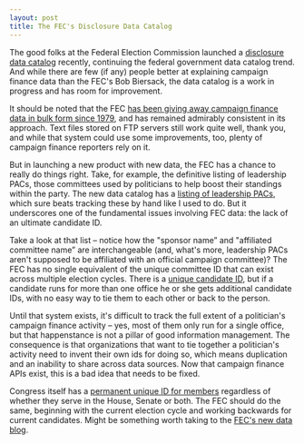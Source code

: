 ```yaml
---
layout: post
title: The FEC's Disclosure Data Catalog
---
```


The good folks at the Federal Election Commission launched a [disclosure data catalog](http://www.fec.gov/data/DataCatalog.do?format=html) recently, continuing the federal government data catalog trend. And while there are few (if any) people better at explaining campaign finance data than the FEC's Bob Biersack, the data catalog is a work in progress and has room for improvement.

It should be noted that the FEC [has been giving away campaign finance data in bulk form since 1979](http://fec.gov/finance/disclosure/ftp_download.shtml), and has remained admirably consistent in its approach. Text files stored on FTP servers still work quite well, thank you, and while that system could use some improvements, too, plenty of campaign finance reporters rely on it.

But in launching a new product with new data, the FEC has a chance to really do things right. Take, for example, the definitive listing of leadership PACs, those committees used by politicians to help boost their standings within the party. The new data catalog has a [listing of leadership PACs](http://www.fec.gov/data/Leadership.do?format=html), which sure beats tracking these by hand like I used to do. But it underscores one of the fundamental issues involving FEC data: the lack of an ultimate candidate ID.

Take a look at that list – notice how the "sponsor name” and "affiliated committee name” are interchangeable (and, what's more, leadership PACs aren't supposed to be affiliated with an official campaign committee)? The FEC has no single equivalent of the unique committee ID that can exist across multiple election cycles. There is a [unique candidate ID](http://www.fec.gov/finance/disclosure/metadata/DataDictionaryWEBL.shtml), but if a candidate runs for more than one office he or she gets additional candidate IDs, with no easy way to tie them to each other or back to the person.

Until that system exists, it's difficult to track the full extent of a politician's campaign finance activity – yes, most of them only run for a single office, but that happenstance is not a pillar of good information management. The consequence is that organizations that want to tie together a politician's activity need to invent their own ids for doing so, which means duplication and an inability to share across data sources. Now that campaign finance APIs exist, this is a bad idea that needs to be fixed.

Congress itself has a [permanent unique ID for members](http://bioguide.congress.gov/biosearch/biosearch.asp) regardless of whether they serve in the House, Senate or both. The FEC should do the same, beginning with the current election cycle and working backwards for current candidates. Might be something worth taking to the [FEC's new data blog](http://www.fec.gov/blog/).
